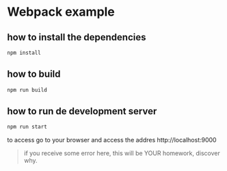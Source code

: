 # Webpack example

## how to install the dependencies

```bash
npm install
```

## how to build
```bash
npm run build
```

## how to run de development server
```bash
npm run start
```

to access go to your browser and access the addres http://localhost:9000

> if you receive some error here, this will be YOUR homework, discover why.